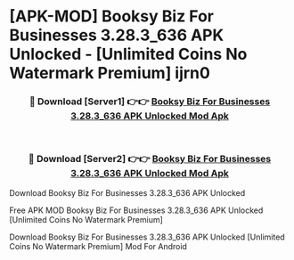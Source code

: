 # [APK-MOD] Booksy Biz  For Businesses 3.28.3_636 APK Unlocked - [Unlimited Coins No Watermark Premium] ijrn0



<div align="center">
<h3>🔴 Download [Server1] 👉👉 <a href="https://momento.my/?title=Booksy_Biz__For_Businesses_3.28.3_636_APK_Unlocked">Booksy Biz  For Businesses 3.28.3_636 APK Unlocked Mod Apk</a></h3><br>

<h3>🔴 Download [Server2] 👉👉 <a href="https://momento.my/?title=Booksy_Biz__For_Businesses_3.28.3_636_APK_Unlocked">Booksy Biz  For Businesses 3.28.3_636 APK Unlocked Mod Apk</a></h3>
</div>



Download Booksy Biz  For Businesses 3.28.3_636 APK Unlocked 

Free APK MOD Booksy Biz  For Businesses 3.28.3_636 APK Unlocked [Unlimited Coins No Watermark Premium]

Download Booksy Biz  For Businesses 3.28.3_636 APK Unlocked [Unlimited Coins No Watermark Premium] Mod For Android

